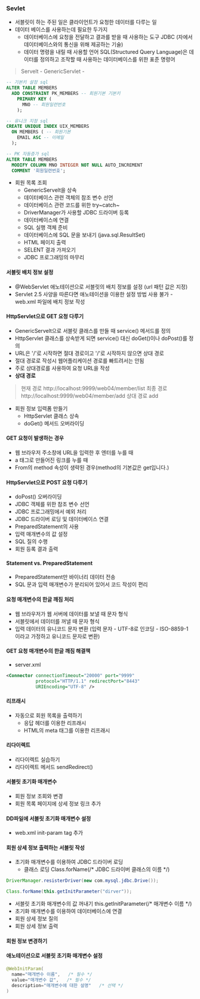### Sevlet
* 서블릿이 하는 주된 일은 클라이언트가 요청한 데이터를 다루는 일
* 데이터 베이스를 사용하는데 필요한 두가지
  * 데이터베이스에 요청을 전달하고 결과를 받을 때 사용하는 도구 JDBC (자에서 데이터베이스와의 통신을 위해 제공하는 기술)
  * 데이터 명령을 내릴 때 사용할 언어 SQL(Structured Query Language)은 데이터를 정의하고 조작할 때 사용하는 데이터베이스를 위한 표준 명령어
> Servelt - GenericServlet - 
```sql
-- 기본키 설정 sql
ALTER TABLE MEMBERS
  ADD CONSTRAINT PK_MEMBERS -- 회원기본 기본키
    PRIMARY KEY (
      MNO -- 회원일련번호
    );
```
```sql
-- 유니크 지정 sql
CREATE UNIQUE INDEX UIX_MEMBERS
  ON MEMBERS ( -- 회원기본
    EMAIL ASC -- 이메일
  );
```
```sql
-- PK 자동증가 sql
ALTER TABLE MEMBERS
  MODIFY COLUMN MNO INTEGER NOT NULL AUTO_INCREMENT
  COMMENT '회원일련번호';
```
* 회원 목록 조회
  * GenericServelt을 상속
  * 데이터베이스 관련 객체의 참조 변수 선언
  * 데이터베이스 관련 코드를 위한 try~catch~
  * DriverManager가 사용할 JDBC 드라이버 등록
  * 데이터베이스에 연결
  * SQL 실행 객체 준비
  * 데이터베이스에 SQL 문을 보내기 (java.sql.ResultSet)
  * HTML 페이지 출력
  * SELENT 결과 가져오기
  * JDBC 프로그래밍의 마무리
#### 서블릿 배치 정보 설정
* @WebServlet 애노테이션으로 서블릿의 배치 정보를 설정 (url 패턴 값은 지정)
* Servlet 2.5 사양을 따른다면 애노테이션을 이용한 설정 방법 사용 불가 - web.xml 파일에 배치 정보 작성
#### HttpServlet으로 GET 요청 다루기
* GenericServelt으로 서블릿 클래스를 만들 때 service() 메서드를 정의
* HttpServlet 클래스를 상속받게 되면 service() 대신 doGet()이나 doPost()를 정의
* URL은 '/'로 시작하면 절대 경로이고 '/'로 시작하지 않으면 상대 경로
* 절대 경로로 작성시 웹어플리케이션 경로를 빠트려서는 안됨
* 주로 상대경로를 사용하여 요청 URL을 작성
* **상대 경로**
> 현재 경로 http://localhost:9999/web04/member/list
> 최종 경로 http://localhost:9999/web04/member/add
> 상대 경로 add
* 회원 정보 입력폼 만들기
  * HttpServlet 클래스 상속
  * doGet() 메서드 오버라이딩
#### GET 요청이 발생하는 경우
* 웹 브라우저 주소창에 URL을 입력한 후 엔터를 누를 때
* a 태그로 만들어진 링크를 누를 때
* From의 method 속성이 생략된 경우(method의 기본값은 get입니다.)
#### HttpServlet으로 POST 요청 다루기
* doPost() 오버라이딩
* JDBC 객체를 위한 참조 변수 선언
* JDBC 프로그래밍에서 예외 처리
* JDBC 드라이버 로딩 및 데이터베이스 연결
* PreparedStatement의 사용
* 입력 매개변수의 값 설정
* SQL 질의 수행
* 회원 등록 결과 출력
#### Statement vs. PreparedStatement
* PreparedStatement만 바이너리 데이터 전송
* SQL 문과 입력 매개변수가 분리되어 있어서 코드 작성이 편리
#### 요청 매개변수의 한글 깨짐 처리
* 웹 브라우저가 웹 서버에 데이터를 보낼 때 문자 형식
* 서블릿에서 데이터를 꺼낼 때 문자 형식
* 입력 데이터의 유니코드 문자 변환 (입력 문자 - UTF-8로 인코딩 - ISO-8859-1 이라고 가정하고 유니코드 문자로 변환)
#### GET 요청 매개변수의 한글 깨짐 해결책
* server.xml
```xml
<Connector connectionTimeout="20000" port="9999"
           protocol="HTTP/1.1" redirectPort="8443"
           URIEncoding="UTF-8" />
```
#### 리프래시
* 자동으로 회원 목록을 출력하기
  * 응답 헤더를 이용한 리프래시
  * HTML의 meta 태그를 이용한 리프래시
#### 리다이렉트
* 리다이렉트 실습하기
* 리다이렉트 메서드 sendRedirect()
#### 서블릿 초기화 매개변수
* 회원 정보 조회와 변경
* 회원 목록 페이지에 상세 정보 링크 추가
#### DD파일에 서블릿 초기화 매개변수 설정
* web.xml init-param tag 추가
#### 회원 상세 정보 출력하는 서블릿 작성
* 초기화 매개변수를 이용하여 JDBC 드라이버 로딩
  * 클래스 로딩 Class.forName(/* JDBC 드라이버 클래스의 이름 */)
```java
DriverManager.resisterDriver(new com.mysql.jdbc.Drive());
```
```java
Class.forName(this.getInitParameter("dirver"));
```
  * 서블릿 초기화 매개변수의 값 꺼내기 this.getInitParameter(/* 매개변수 이름 */)
* 초기화 매개변수를 이용하여 데이터베이스에 연결
* 회원 상세 정보 질의
* 회원 상세 정보 출력
#### 회원 정보 변경하기
#### 애노테이션으로 서블릿 초기화 매개변수 설정
```java
@WebInitParam(
  name="매개변수 이름",   /* 필수 */
  value="매개변수 값",   /* 필수 */
  description="매개변수에 대한 설명"   /* 선택 */
)
```
